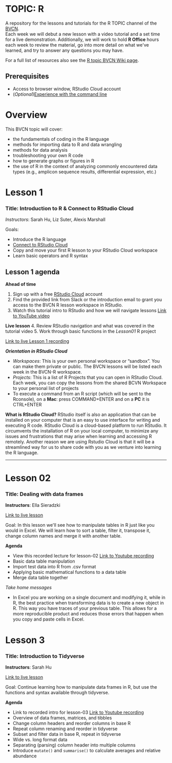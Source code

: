 # TOPIC: R
A repository for the lessons and tutorials for the R TOPIC channel of the [BVCN](https://biovcnet.github.io/).   
Each week we will debut a new lesson with a video tutorial and a set time for a live demonstration. Additionally, we will work to hold **R Office** hours each week to review the material, go into more detail on what we've learned, and try to answer any questions you may have.

For a full list of resources also see the [R topic BVCN Wiki page](https://github.com/biovcnet/biovcnet.github.io/wiki/TOPIC:-R).

## Prerequisites
* Access to browser window, RStudio Cloud account
* (_Optional_)[Experience with the command line](https://github.com/biovcnet/biovcnet.github.io/wiki/2.-Using-the-Command-line)

# Overview
This BVCN topic will cover:

* the fundamentals of coding in the R language
* methods for importing data to R and data wrangling
* methods for data analysis
* troubleshooting your own R code
* how to generate graphs or figures in R
* the use of R in the context of analyzing commonly encountered data types (e.g., amplicon sequence results, differential expression, etc.)


# Lesson 1
### Title: Introduction to R & Connect to RStudio Cloud
_Instructors_: Sarah Hu, Liz Suter, Alexis Marshall    

Goals:
* Introduce the R language
* [Connect to RStudio Cloud](https://rstudio.cloud)
* Copy and move your first R lesson to your RStudio Cloud workspace
* Learn basic operators and R syntax   

## **Lesson 1 agenda**
**Ahead of time**
1. Sign up with a free [RStudio Cloud](https://rstudio.cloud) account
2. Find the provided link from Slack or the introduction email to grant you access to the BVCN R lesson workspace in RStudio.
3. Watch this tutorial intro to RStudio and how we will navigate lessons [Link to YouTube video](https://youtu.be/kicRl5UNE64)    

**Live lesson**
4. Review RStudio navigation and what was covered in the tutorial video
5. Work through basic functions in the *Lesson01* R project  


[Link to live Lesson 1 recording](https://www.youtube.com/watch?v=u6vgWyD351g)
 

**_Orientation in RStudio Cloud_**
* _Workspaces_: This is your own personal workspace or “sandbox”. You can make them private or public. The BVCN lessons will be listed each week in the BVCN-R workspace.
* _Projects_: This is a list of R Projects that you can open in RStudio Cloud. Each week, you can copy the lessons from the shared BCVN Workspace to your personal list of projects
* To execute a command from an R script (which will be sent to the Rconsole), on a **Mac**: press COMMAND+ENTER and on a **PC** it is CTRL+ENTER

**What is RStudio Cloud?**
RStudio itself is also an application that can be installed on your computer that is an easy to use interface for writing and executing R code. RStudio Cloud is a cloud-based platform to run RStudio. It circumvents the installation of R on your local computer, to minimize any issues and frustrations that may arise when learning and accessing R remotely. Another reason we are using Rstudio Cloud is that it will be a streamlined way for us to share code with you as we venture into learning the R language.

***

# Lesson 02
### Title: Dealing with data frames
**Instructors**: Ella Sieradzki

[Link to live lesson](https://www.youtube.com/watch?v=_rep0HhPA-Y&feature=youtu.be)

Goal: In this lesson we'll see how to manipulate tables in R just like you would in Excel. We will learn how to sort a table, filter it, transpose it, change column names and merge it with another table.   

**Agenda**
* View this recorded lecture for lesson-02 [Link to Youtube recording](https://youtu.be/qWjo_o9QJBI)
* Basic data table manipulation
* Import test data into R from .csv format
* Applying basic mathematical functions to a data table
* Merge data table together

_Take home messages_
* In Excel you are working on a single document and modifying it, while in R, the best practice when transforming data is to create a new object in R. This way you have traces of your previous table. This allows for a more reproducible product and reduces those errors that happen when you copy and paste cells in Excel.


# Lesson 3
### Title: Introduction to Tidyverse
**Instructors**: Sarah Hu

[Link to live lesson](https://www.youtube.com/watch?v=_VVdPsnTrO4&feature=youtu.be)

Goal: Continue learning how to manipulate data frames in R, but use the functions and syntax available through tidyverse.   

**Agenda**
* Link to recorded intro for lesson-03 [Link to Youtube recording](https://www.youtube.com/watch?v=Oj0yRXrvm2Q&feature=youtu.be)
* Overview of data frames, matrices, and tibbles
* Change column headers and reorder columns in base R
* Repeat column renaming and reorder in tidyverse
* Subset and filter data in base R, repeat in tidyverse
* Wide vs. long format data
* Separating (parsing) column header into multiple columns
* Introduce ```mutate()``` and ```summarise()``` to calculate averages and relative abundance
